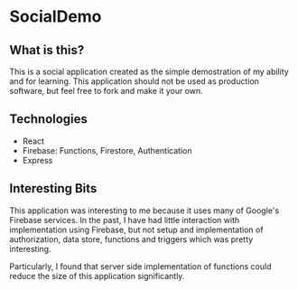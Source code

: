 # SocialDemo

## What is this?
This is a social application created as the simple demostration of my ability and for learning. This application should not be used as production software, but feel free to fork and make it your own.

## Technologies
- React
- Firebase: Functions, Firestore, Authentication
- Express

## Interesting Bits
This application was interesting to me because it uses many of Google's Firebase services. In the past, I have had little interaction with implementation using Firebase, but not setup and implementation of authorization, data store, functions and triggers which was pretty interesting.

Particularly, I found that server side implementation of functions could reduce the size of this application significantly. 